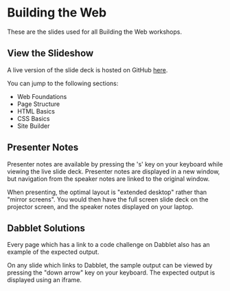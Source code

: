 # Building the Web

These are the slides used for all Building the Web workshops.

## View the Slideshow

A live version of the slide deck is hosted on GitHub [here](http://nzgather.github.io/Building-the-Web).

You can jump to the following sections:

 - Web Foundations
 - Page Structure
 - HTML Basics
 - CSS Basics
 - Site Builder

## Presenter Notes

Presenter notes are available by pressing the 's' key on your keyboard while viewing the live slide deck. Presenter notes are displayed in a new window, but navigation from the speaker notes are linked to the original window.

When presenting, the optimal layout is "extended desktop" rather than "mirror screens". You would then have the full screen slide deck on the projector screen, and the speaker notes displayed on your laptop.

## Dabblet Solutions

Every page which has a link to a code challenge on Dabblet also has an example of the expected output.

On any slide which links to Dabblet, the sample output can be viewed by pressing the "down arrow" key on your keyboard. The expected output is displayed using an iframe.
